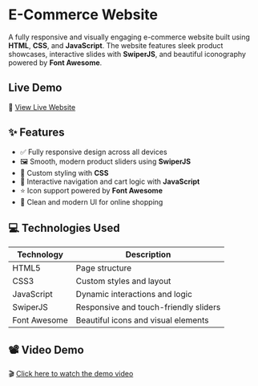 # E-Commerce Website

A fully responsive and visually engaging e-commerce website built using **HTML**, **CSS**, and **JavaScript**. The website features sleek product showcases, interactive slides with **SwiperJS**, and beautiful iconography powered by **Font Awesome**.

## Live Demo

🔗 [View Live Website](https://malakemad16.github.io/E-Commerce-Website/)

## ✨ Features

- ✅ Fully responsive design across all devices
- 🖼️ Smooth, modern product sliders using **SwiperJS**
- 🎨 Custom styling with **CSS**
- 🧭 Interactive navigation and cart logic with **JavaScript**
- ⭐ Icon support powered by **Font Awesome**
- 🛒 Clean and modern UI for online shopping


## 💻 Technologies Used

| Technology   | Description                            |
|--------------|----------------------------------------|
| HTML5        | Page structure                         |
| CSS3         | Custom styles and layout               |
| JavaScript   | Dynamic interactions and logic         |
| SwiperJS     | Responsive and touch-friendly sliders  |
| Font Awesome | Beautiful icons and visual elements    |

## 📽️ Video Demo

🎬 [Click here to watch the demo video](https://drive.google.com/file/d/1TZ0t4bT17bsFLwKljeU1q8S1mROTfruS/view?usp=sharing)
